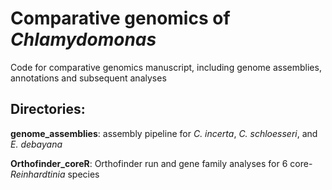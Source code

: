 # Comparative genomics of *Chlamydomonas*

Code for comparative genomics manuscript, including genome assemblies, annotations and subsequent analyses

## Directories:

**genome_assemblies**: assembly pipeline for *C. incerta*, *C. schloesseri*, and *E. debayana*

**Orthofinder_coreR**: Orthofinder run and gene family analyses for 6 core-*Reinhardtinia* species
